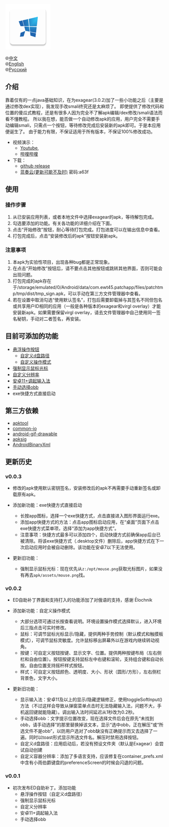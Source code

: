 ![icon](/patchapp/src/main/res/mipmap-xxhdpi/ic_launcher.png)

🌐[中文](./readme.md)\
🌐[English](./readme/readme_en.md)\
🌐[Русский](./readme/readme_ru.md)

## 介绍
靠着仅有的一点java基础知识，在为exagear(3.0.2)加了一些小功能之后（主要是通过修改dex实现），我发现手改smali终究还是太麻烦了。
即使提供了修改代码和位置的傻瓜式教程，还是有很多人因为完全不了解apk编辑/dex修改/smali语法而看不懂教程。
所以我在想，能否做一个自动修改apk的应用，用户完全不需要手动编辑smali，只需点一个按钮，等待修改完成后安装新的apk即可。于是本应用便诞生了。
由于能力有限，不保证适用于所有版本，不保证100%修改成功。

- 视频演示：
  - [Youtube](https://youtu.be/t0y_AcWhZxI),
  - [哔哩哔哩](https://www.bilibili.com/video/BV1mY411X7Nn/)
- 下载：
  - [github release](https://github.com/ewt45/EDPatch/releases) 
  - [蓝奏云(更新可能不及时)](https://wwqv.lanzout.com/b012qfz3i) 密码:a63f
## 使用
### 操作步骤
1. 从已安装应用列表，或者本地文件中选择exagear的apk，等待解包完成。
2. 勾选要添加的功能。有关各功能的详细介绍在下面。
3. 点击“开始修改”按钮，耐心等待打包完成。打包进度可以在输出信息中查看。
4. 打包完成后，点击“安装修改后的apk”按钮安装新apk。

### 注意事项
1. 本apk为实验性项目，出现各种bug都是正常现象。
2. 在点击“开始修改”按钮后，请不要点击其他按钮或跳转其他界面，否则可能会出现问题。
3. 打包完成的apk存在于/storage/emulated/0/Android/data/com.ewt45.patchapp/files/patchtmp/tmp/dist/tmp_sign.apk，可以手动在第三方文件管理器中查看。
4. 若在设置中取消勾选“使用默认签名”，打包后需要卸载掉与其签名不同但包名或共享用户ID相同的应用（一般是各种版本的exagear和virgl overlay）才能安装新apk。如果需要保留virgl overlay，请去文件管理器中自己使用同一签名秘钥，手动对二者签名，再安装。

## 目前可添加的功能
- [悬浮操作按钮](https://ewt45.github.io/blogs/2022/winter/exagearFab/) 
  - [自定义d盘路径](https://ewt45.github.io/blogs/2022/winter/exagearFab/driveD.html)
  - [自定义操作模式](https://www.bilibili.com/video/BV1fL41167Ji/)
- [强制显示鼠标光标](https://ewt45.github.io/blogs/2022/winter/exagearDefaultCursor/)
- [自定义分辨率](https://ewt45.github.io/blogs/2022/autumn/exagearCustomResl/)
- [安卓11+调起输入法](https://ewt45.github.io/blogs/2022/autumn/exagearKeyboard/)
- [手动选择obb](https://ewt45.github.io/blogs/2022/winter/exagearFindObb/)
- exe快捷方式直接启动

## 第三方依赖

[//]: # (**用到的第三方项目都没传上来，编译是没法通过的。去release里下现成的apk就行了。**)
- [apktool](https://ibotpeaches.github.io/Apktool/)
- [common-io](https://commons.apache.org/proper/commons-io/)
- [android-gif-drawable](https://github.com/koral--/android-gif-drawable)
- [apksig](https://android.googlesource.com/platform/tools/apksig)
- [AndroidBinaryXml](https://github.com/senswrong/AndroidBinaryXml)


## 更新历史

### v0.0.3
- 修改的apk使用默认密钥签名，安装修改后的apk不再需要手动重新签名或卸载原有apk。
- 添加新功能：exe快捷方式直接启动
  - 长按app图标，选择一个exe快捷方式，点击直接进入图形界面运行exe。
  - 添加app快捷方式的方法：点击app图标启动应用，在“桌面”页面下点击exe快捷方式菜单项，选择“添加为app快捷方式”。
  - 注意事项：快捷方式最多可以添加四个，启动快捷方式前确保app后台已被清除。将该exe快捷方式（.desktop文件）删除后，app快捷方式在下一次启动应用时会被自动删除。该功能在安卓7以下无法使用。

- 更新旧功能：
  - 强制显示鼠标光标：现在优先从`z:/opt/mouse.png`获取光标图片，如果没有再去`apk/assets/mouse.png`找。


### v0.0.2
- ED自助补丁界面和支持打入的功能添加了对俄语的支持，感谢 Ēlochnik
- 添加新功能：自定义操作模式
  - 大部分选项可通过长按查看说明。环境设置操作模式选择默认，进入环境后三指点击可实时修改。
  - 鼠标：可调节鼠标光标显示/隐藏，提供两种手势控制（默认模式和触摸板模式），可调节鼠标灵敏度。允许鼠标移出屏幕外以在游戏内继续转动视角。
  - 按键：可自定义按钮按键、显示文字、位置。提供两种按键布局（左右侧栏和自由位置）。按钮按键支持鼠标左中右键和滚轮，支持组合键和自动长按。自由位置支持摇杆样式按钮。
  - 样式：可自定义按钮颜色、透明度、大小、形状（圆形/方形），左右侧栏背景色，文字大小。

- 更新旧功能：
  - 显示输入法：安卓11及以上的显示/隐藏逻辑修正，使用toggleSoftInput()方法（不过这样会导致从弹窗菜单点击时无法隐藏输入法，问题不大，手机返回键就能隐藏）。调出输入法时间延迟从1秒改为0.2秒。
  - 手动选择obb：文字提示位置改变，现在选择文件后会在原先“未找到obb，请手动选择”的那里替换掉该文本，显示“选中obb，正在解压”或“所选文件不是obb”，以防用户选对了obb缺没有正确提示而又去选择了一遍。同时以toast形式显示所选文件名。解压时禁用选择按钮。
  - 自定义d盘路径：应用启动后，若没有预设文件夹（默认是Exagear）会尝试自动创建
  - 自定义容器分辨率：添加了多语言支持，应该修复在container_prefs.xml中含有小雨伯爵键盘的preferenceScreen的时候会闪退的问题。


### v0.0.1
- 初次发布ED自助补丁。添加功能 
  - 悬浮操作按钮（自定义d盘路径）
  - 强制显示鼠标光标
  - 自定义分辨率
  - 安卓11+调起输入法
  - 手动选择obb



